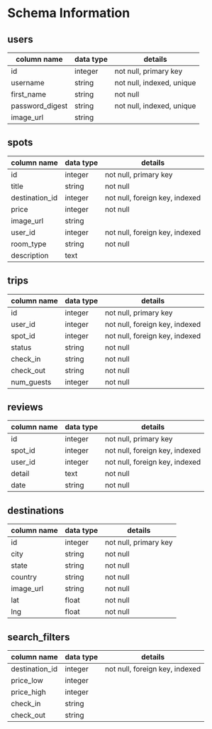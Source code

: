 # Schema Information

## users

| column name     | data type | details                   |
| --------------- | --------- | ------------------------- |
| id              | integer   | not null, primary key     |
| username        | string    | not null, indexed, unique |
| first_name      | string    | not null                  |
| password_digest | string    | not null, indexed, unique |
| image_url       | string    |                           |

## spots

| column name    | data type | details                        |
| -------------- | --------- | ------------------------------ |
| id             | integer   | not null, primary key          |
| title          | string    | not null                       |
| destination_id | integer   | not null, foreign key, indexed |
| price          | integer   | not null                       |
| image_url      | string    |                                |
| user_id        | integer   | not null, foreign key, indexed |
| room_type      | string    | not null                       |
| description    | text      |                                |

## trips

| column name     | data type | details                        |
| --------------- | --------- | ------------------------------ |
| id              | integer   | not null, primary key          |
| user_id         | integer   | not null, foreign key, indexed |
| spot_id         | integer   | not null, foreign key, indexed |
| status          | string    | not null                       |
| check_in        | string    | not null                       |
| check_out       | string    | not null                       |
| num_guests      | integer   | not null                       |

## reviews

| column name | data type | details                        |
| ----------- | --------- | ------------------------------ |
| id          | integer   | not null, primary key          |
| spot_id     | integer   | not null, foreign key, indexed |
| user_id     | integer   | not null, foreign key, indexed |
| detail      | text      | not null                       |
| date        | string    | not null                       |

## destinations

| column name | data type | details               |
| ----------- | --------- | --------------------- |
| id          | integer   | not null, primary key |
| city        | string    | not null              |
| state       | string    | not null              |
| country     | string    | not null              |
| image_url   | string    | not null              |
| lat         | float     | not null              |
| lng         | float     | not null              |

## search_filters

| column name    | data type | details                        |
| -----------    | --------- | ------------------------------ |
| destination_id | integer   | not null, foreign key, indexed |
| price_low      | integer   |                                |
| price_high     | integer   |                                |
| check_in       | string    |                                |
| check_out      | string    |                                |
